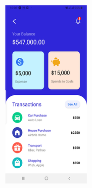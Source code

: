 <img src="https://github.com/chiranjibi7/React-Native-UI/blob/second-ui/assets/ui.jpg" height="563px" width="258px" />